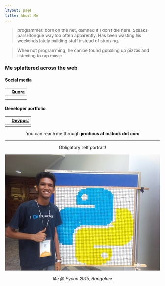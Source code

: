```yaml
---
layout: page
title: About Me
---
```


<link rel="stylesheet" href="https://maxcdn.bootstrapcdn.com/font-awesome/4.5.0/css/font-awesome.min.css">

>programmer. born on the net, damned if I don't die here. Speaks parseltongue way too often apparently. Has been wasting his weekends lately building stuff instead of studying. 

>When not programming, he can be found gobbling up pizzas and listenting to rap music

###  Me splattered across the web


#### Social media



| <a href="https://www.linkedin.com/in/tasdikrahman" target="_blank"><i class="fa fa-linkedin fa-2x"></i></a>  | <a href="https://quora.com/profile/Tasdik-Rahman" target="_blank"><b>Quora</b></a> |
|:-------------------------------------------:|:-------------------------------------------------------------:|
| <a href="https://medium.com/@tasdikrahman" target="_blank"><i class="fa fa-medium fa-2x"></i></a>  | <a href="https://soundcloud.com/tasdikrahman" target="_blank"><i class="fa fa-soundcloud fa-2x"></i></a> |
| <a href="https://www.youtube.com/c/TasdikRahman" target="_blank"><i class="fa fa-youtube fa-2x"></i></a>   |   <a href="https://vimeo.com/tasdikrahman" target="_blank"><i class="fa fa-vimeo fa-2x"></i></a> |


####  Developer portfolio

| <a href="https://github.com/prodicus" target="_blank"><i class="fa fa-github fa-2x"></i></a>  | <a href="https://devpost.com/tasdikrahman" target="_blank"><b>Devpost</b></a>   |
|:-------------------------------------------:|:---------------------:|
| <a href="https://angel.co/tasdikrahman" target="_blank"><i class="fa fa-angellist fa-2x"></i></a> | <a href="http://careers.stackoverflow.com/tasdikrahman" target="_blank"><i class="fa fa-stack-overflow fa-2x"></i></a>   |

<center>You can reach me through <b>prodicus at outlook dot com</b></center>

***


<center><p>Obligatory self portrait!</p></center>


<center><img src="/content/images/pycon2015_res.jpg"></center>


<center><p><em>Me @ Pycon 2015, Bangalore</em><p></center>
